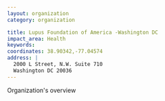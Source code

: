 ```yaml
---
layout: organization
category: organization

title: Lupus Foundation of America -Washington DC
impact_area: Health
keywords: 
coordinates: 38.90342,-77.04574
address: |
  2000 L Street, N.W. Suite 710
  Washington DC 20036
---
```

Organization's overview
